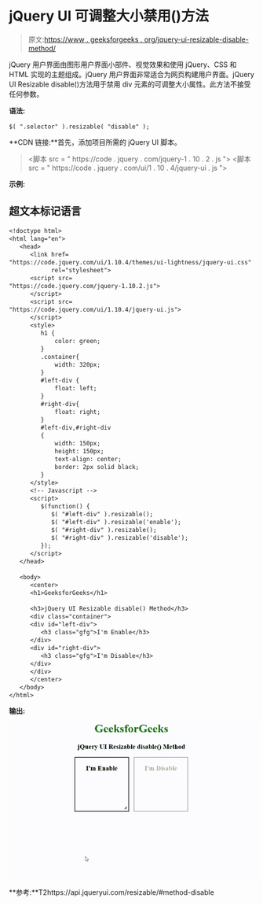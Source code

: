# jQuery UI 可调整大小禁用()方法

> 原文:[https://www . geeksforgeeks . org/jquery-ui-resizable-disable-method/](https://www.geeksforgeeks.org/jquery-ui-resizable-disable-method/)

jQuery 用户界面由图形用户界面小部件、视觉效果和使用 jQuery、CSS 和 HTML 实现的主题组成。jQuery 用户界面非常适合为网页构建用户界面。jQuery UI Resizable disable()方法用于禁用 div 元素的可调整大小属性。此方法不接受任何参数。

**语法:**

```
$( ".selector" ).resizable( "disable" );
```

**CDN 链接:**首先，添加项目所需的 jQuery UI 脚本。

> <link href="”https://code.jquery.com/ui/1.10.4/themes/ui-lightness/jquery-ui.css”rel=”stylesheet”">
> <脚本 src = " https://code . jquery . com/jquery-1 . 10 . 2 . js "></脚本>
> <脚本 src = " https://code . jquery . com/ui/1 . 10 . 4/jquery-ui . js "></脚本>

**示例:**

## 超文本标记语言

```
<!doctype html> 
<html lang="en"> 
   <head> 
      <link href=
"https://code.jquery.com/ui/1.10.4/themes/ui-lightness/jquery-ui.css"
            rel="stylesheet"> 
      <script src=
"https://code.jquery.com/jquery-1.10.2.js">
      </script> 
      <script src=
"https://code.jquery.com/ui/1.10.4/jquery-ui.js">
      </script> 
      <style> 
         h1 {
             color: green;
         }
         .container{
             width: 320px;
         }
         #left-div {
             float: left;
         }
         #right-div{
             float: right;
         }
         #left-div,#right-div
         {
             width: 150px;
             height: 150px;  
             text-align: center;
             border: 2px solid black;
         } 
      </style> 
      <!-- Javascript --> 
      <script> 
         $(function() { 
            $( "#left-div" ).resizable(); 
            $( "#left-div" ).resizable('enable'); 
            $( "#right-div" ).resizable(); 
            $( "#right-div" ).resizable('disable');   
         }); 
      </script> 
   </head> 

   <body>
      <center>
      <h1>GeeksforGeeks</h1>

      <h3>jQuery UI Resizable disable() Method</h3>
      <div class="container"> 
      <div id="left-div">  
         <h3 class="gfg">I'm Enable</h3> 
      </div>
      <div id="right-div">  
         <h3 class="gfg">I'm Disable</h3> 
      </div>
      </div>
      </center>
   </body> 
</html> 
```

**输出:**

![](img/9677047e46eeb64282168d1605156fb0.png)

**参考:**T2https://api.jqueryui.com/resizable/#method-disable